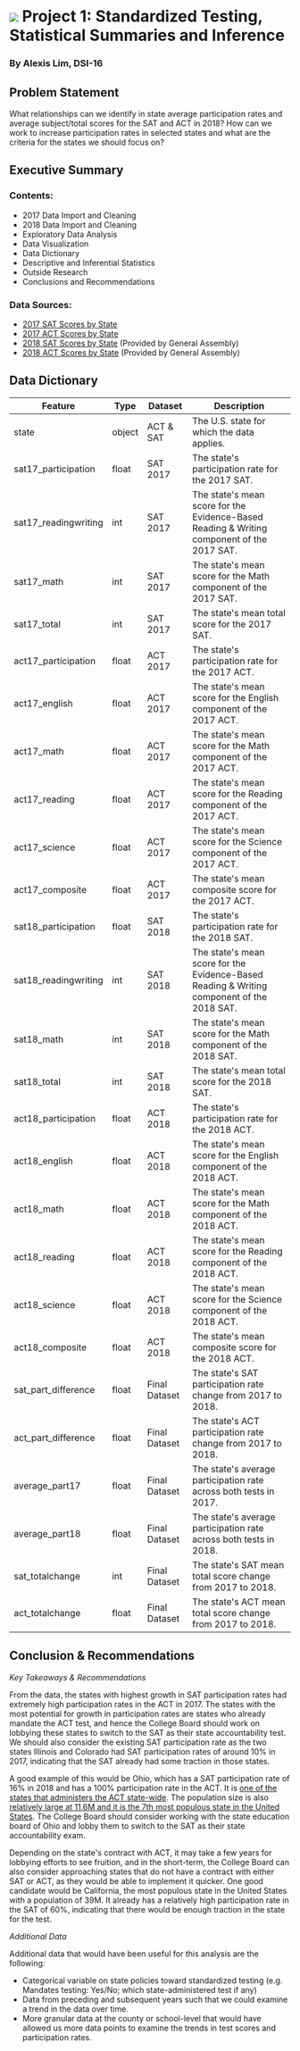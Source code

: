 # ![](https://ga-dash.s3.amazonaws.com/production/assets/logo-9f88ae6c9c3871690e33280fcf557f33.png) Project 1: Standardized Testing, Statistical Summaries and Inference

### By Alexis Lim, DSI-16

## Problem Statement

What relationships can we identify in state average participation rates and average subject/total scores for the SAT and ACT in 2018? How can we work to increase participation rates in selected states and what are the criteria for the states we should focus on?

## Executive Summary

### Contents:
- 2017 Data Import and Cleaning
- 2018 Data Import and Cleaning
- Exploratory Data Analysis
- Data Visualization
- Data Dictionary
- Descriptive and Inferential Statistics
- Outside Research
- Conclusions and Recommendations

### Data Sources:
- [2017 SAT Scores by State](https://blog.collegevine.com/here-are-the-average-sat-scores-by-state/)
- [2017 ACT Scores by State](https://www.act.org/content/dam/act/unsecured/documents/cccr2017/ACT_2017-Average_Scores_by_State.pdf)
- [2018 SAT Scores by State](https://git.generalassemb.ly/dsi-sg-16/classes/blob/master/Project1234/project_1/data/sat_2018.csv) (Provided by General Assembly)
- [2018 ACT Scores by State](https://git.generalassemb.ly/dsi-sg-16/classes/blob/master/Project1234/project_1/data/act_2018_updated.csv) (Provided by General Assembly)

## Data Dictionary

|Feature|Type|Dataset|Description|
|---|---|---|---|
|state|object|ACT & SAT|The U.S. state for which the data applies.|
|sat17_participation|float|SAT 2017|The state's participation rate for the 2017 SAT.|
|sat17_readingwriting|int|SAT 2017|The state's mean score for the Evidence-Based Reading & Writing component of the 2017 SAT.|
|sat17_math|int|SAT 2017|The state's mean score for the Math component of the 2017 SAT.|
|sat17_total|int|SAT 2017|The state's mean total score for the 2017 SAT.|
|act17_participation|float|ACT 2017|The state's participation rate for the 2017 ACT.|
|act17_english|float|ACT 2017|The state's mean score for the English component of the 2017 ACT.|
|act17_math|float|ACT 2017|The state's mean score for the Math component of the 2017 ACT.|
|act17_reading|float|ACT 2017|The state's mean score for the Reading component of the 2017 ACT.|
|act17_science|float|ACT 2017|The state's mean score for the Science component of the 2017 ACT.|
|act17_composite|float|ACT 2017|The state's mean composite score for the 2017 ACT.|
|sat18_participation|float|SAT 2018|The state's participation rate for the 2018 SAT.|
|sat18_readingwriting|int|SAT 2018|The state's mean score for the Evidence-Based Reading & Writing component of the 2018 SAT.|
|sat18_math|int|SAT 2018|The state's mean score for the Math component of the 2018 SAT.|
|sat18_total|int|SAT 2018|The state's mean total score for the 2018 SAT.|
|act18_participation|float|ACT 2018|The state's participation rate for the 2018 ACT.|
|act18_english|float|ACT 2018|The state's mean score for the English component of the 2018 ACT.|
|act18_math|float|ACT 2018|The state's mean score for the Math component of the 2018 ACT.|
|act18_reading|float|ACT 2018|The state's mean score for the Reading component of the 2018 ACT.|
|act18_science|float|ACT 2018|The state's mean score for the Science component of the 2018 ACT.|
|act18_composite|float|ACT 2018|The state's mean composite score for the 2018 ACT.|
|sat_part_difference|float|Final Dataset|The state's SAT participation rate change from 2017 to 2018.|
|act_part_difference|float|Final Dataset|The state's ACT participation rate change from 2017 to 2018.|
|average_part17|float|Final Dataset|The state's average participation rate across both tests in 2017.|
|average_part18|float|Final Dataset|The state's average participation rate across both tests in 2018.|
|sat_totalchange|int|Final Dataset|The state's SAT mean total score change from 2017 to 2018.|
|act_totalchange|float|Final Dataset|The state's ACT mean total score change from 2017 to 2018.|

## Conclusion & Recommendations

*Key Takeaways & Recommendations*

From the data, the states with highest growth in SAT participation rates had extremely high participation rates in the ACT in 2017. The states with the most potential for growth in participation rates are states who already mandate the ACT test, and hence the College Board should work on lobbying these states to switch to the SAT as their state accountability test. We should also consider the existing SAT participation rate as the two states Illinois and Colorado had SAT participation rates of around 10% in 2017, indicating that the SAT already had some traction in those states.

A good example of this would be Ohio, which has a SAT participation rate of 16% in 2018 and has a 100% participation rate in the ACT. It is [one of the states that administers the ACT state-wide](https://www.testive.com/state-sat-act/). The population size is also [relatively large at 11.6M and it is the 7th most populous state in the United States](https://www2.census.gov/programs-surveys/popest/tables/2010-2019/state/totals/nst-est2019-01.xlsx?#).
The College Board should consider working with the state education board of Ohio and lobby them to switch to the SAT as their state accountability exam.

Depending on the state's contract with ACT, it may take a few years for lobbying efforts to see fruition, and in the short-term, the College Board can also consider approaching states that do not have a contract with either SAT or ACT, as they would be able to implement it quicker. One good candidate would be California, the most populous state in the United States with a population of 39M. It already has a relatively high participation rate in the SAT of 60%, indicating that there would be enough traction in the state for the test.


*Additional Data*

Additional data that would have been useful for this analysis are the following:
- Categorical variable on state policies toward standardized testing (e.g. Mandates testing: Yes/No; which state-administered test if any)
- Data from preceding and subsequent years such that we could examine a trend in the data over time.
- More granular data at the county or school-level that would have allowed us more data points to examine the trends in test scores and participation rates.
